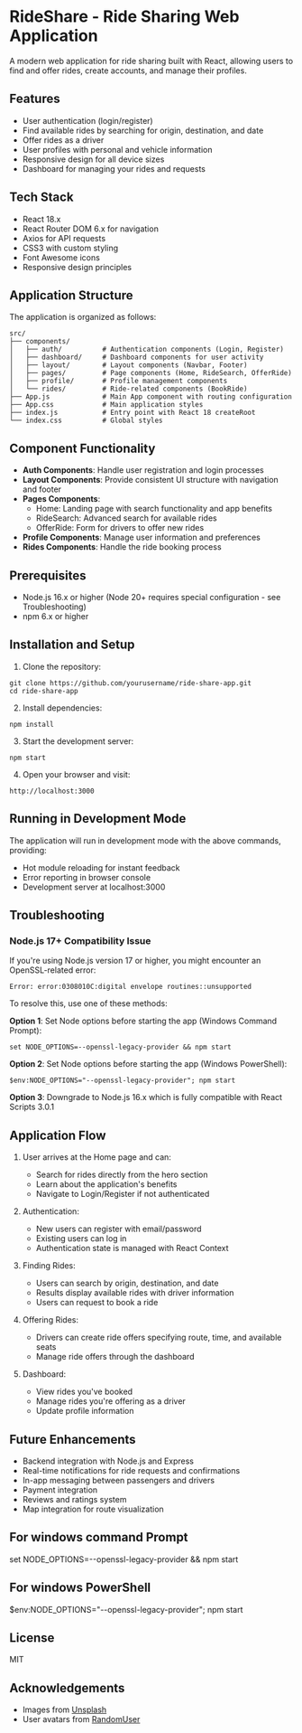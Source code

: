 # RideShare - Ride Sharing Web Application

A modern web application for ride sharing built with React, allowing users to find and offer rides, create accounts, and manage their profiles.

## Features

- User authentication (login/register)
- Find available rides by searching for origin, destination, and date
- Offer rides as a driver
- User profiles with personal and vehicle information
- Responsive design for all device sizes
- Dashboard for managing your rides and requests

## Tech Stack

- React 18.x
- React Router DOM 6.x for navigation
- Axios for API requests
- CSS3 with custom styling
- Font Awesome icons
- Responsive design principles

## Application Structure

The application is organized as follows:

```
src/
├── components/
│   ├── auth/          # Authentication components (Login, Register)
│   ├── dashboard/     # Dashboard components for user activity
│   ├── layout/        # Layout components (Navbar, Footer)
│   ├── pages/         # Page components (Home, RideSearch, OfferRide)
│   ├── profile/       # Profile management components
│   └── rides/         # Ride-related components (BookRide)
├── App.js             # Main App component with routing configuration
├── App.css            # Main application styles
├── index.js           # Entry point with React 18 createRoot
└── index.css          # Global styles
```

## Component Functionality

- **Auth Components**: Handle user registration and login processes
- **Layout Components**: Provide consistent UI structure with navigation and footer
- **Pages Components**: 
  - Home: Landing page with search functionality and app benefits
  - RideSearch: Advanced search for available rides
  - OfferRide: Form for drivers to offer new rides
- **Profile Components**: Manage user information and preferences
- **Rides Components**: Handle the ride booking process

## Prerequisites

- Node.js 16.x or higher (Node 20+ requires special configuration - see Troubleshooting)
- npm 6.x or higher

## Installation and Setup

1. Clone the repository:
```
git clone https://github.com/yourusername/ride-share-app.git
cd ride-share-app
```

2. Install dependencies:
```
npm install
```

3. Start the development server:
```
npm start
```

4. Open your browser and visit:
```
http://localhost:3000
```

## Running in Development Mode

The application will run in development mode with the above commands, providing:
- Hot module reloading for instant feedback
- Error reporting in browser console
- Development server at localhost:3000

## Troubleshooting

### Node.js 17+ Compatibility Issue

If you're using Node.js version 17 or higher, you might encounter an OpenSSL-related error:
```
Error: error:0308010C:digital envelope routines::unsupported
```

To resolve this, use one of these methods:

**Option 1**: Set Node options before starting the app (Windows Command Prompt):
```
set NODE_OPTIONS=--openssl-legacy-provider && npm start
```

**Option 2**: Set Node options before starting the app (Windows PowerShell):
```
$env:NODE_OPTIONS="--openssl-legacy-provider"; npm start
```

**Option 3**: Downgrade to Node.js 16.x which is fully compatible with React Scripts 3.0.1

## Application Flow

1. User arrives at the Home page and can:
   - Search for rides directly from the hero section
   - Learn about the application's benefits
   - Navigate to Login/Register if not authenticated

2. Authentication:
   - New users can register with email/password
   - Existing users can log in
   - Authentication state is managed with React Context

3. Finding Rides:
   - Users can search by origin, destination, and date
   - Results display available rides with driver information
   - Users can request to book a ride

4. Offering Rides:
   - Drivers can create ride offers specifying route, time, and available seats
   - Manage ride offers through the dashboard

5. Dashboard:
   - View rides you've booked
   - Manage rides you're offering as a driver
   - Update profile information

## Future Enhancements

- Backend integration with Node.js and Express
- Real-time notifications for ride requests and confirmations
- In-app messaging between passengers and drivers
- Payment integration
- Reviews and ratings system
- Map integration for route visualization



## For windows command Prompt

set NODE_OPTIONS=--openssl-legacy-provider && npm start

## For windows PowerShell
$env:NODE_OPTIONS="--openssl-legacy-provider"; npm start


## License

MIT

## Acknowledgements

- Images from [Unsplash](https://unsplash.com)
- User avatars from [RandomUser](https://randomuser.me)

